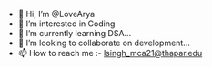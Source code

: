 - 👋 Hi, I’m @LoveArya
- 👀 I’m interested in Coding
- 🌱 I’m currently learning DSA...
- 💞️ I’m looking to collaborate on development...
- 📫 How to reach me :- lsingh_mca21@thapar.edu

<!---
lovearya05/lovearya05 is a ✨ special ✨ repository because its `README.md` (this file) appears on your GitHub profile.
--->
